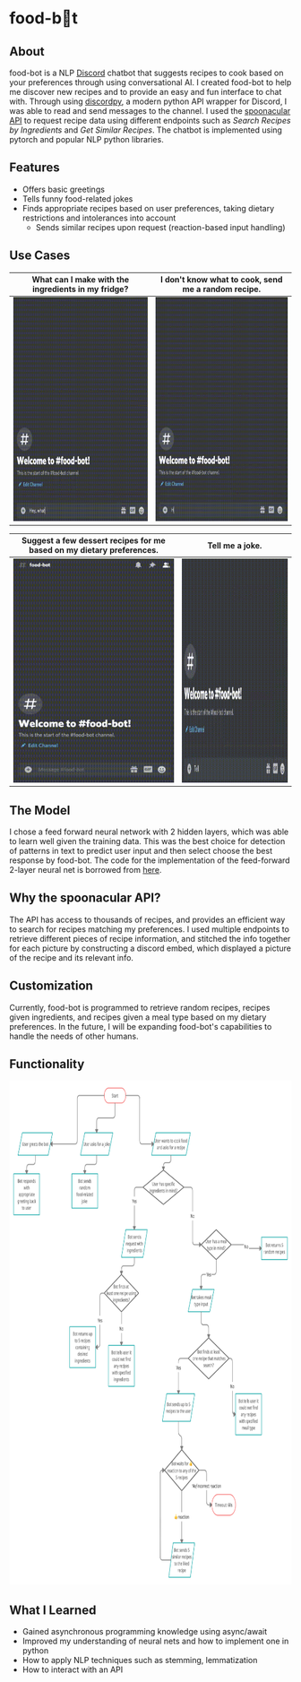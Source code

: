 # food-b🍩t 

## About
food-bot is a NLP [Discord](https://discordpy.readthedocs.io/en/latest/api.html#) chatbot that suggests recipes to cook based on your preferences through using conversational AI. I created food-bot to help me discover new recipes and to provide an easy and fun interface to chat with. Through using [discordpy](https://github.com/Rapptz/discord.py), a modern python API wrapper for Discord, I was able to read and send messages to the channel. I used the [spoonacular API](https://spoonacular.com/food-api) to request recipe data using different endpoints such as *Search Recipes by Ingredients* and *Get Similar Recipes*. The chatbot is implemented using pytorch and popular NLP python libraries. 

## Features
- Offers basic greetings
- Tells funny food-related jokes
- Finds appropriate recipes based on user preferences, taking dietary restrictions and intolerances into account
  - Sends similar recipes upon request (reaction-based input handling)
  
## Use Cases

| What can I make with the ingredients in my fridge?     | I don't know what to cook, send me a random recipe. |
| ----------- | ----------- |
|<img src="gifs/gif1.gif" width="350" height="400"/>     | <img src="gifs/gif2.gif" width="350" height="400"/>      |

| Suggest a few dessert recipes for me based on my dietary preferences. | Tell me a joke. |
| ----------- | ----------- |
|<img src="gifs/gif3.gif" width="350" height="400"/> | <img src="gifs/gif4.gif" width="350" height="400"/> |
  
## The Model 
I chose a feed forward neural network with 2 hidden layers, which was able to learn well given the training data. This was the best choice for detection of patterns in text to predict user input and then select choose the best response by food-bot. 
The code for the implementation of the feed-forward 2-layer neural net is borrowed from [here](https://github.com/python-engineer/pytorch-chatbot).

## Why the spoonacular API?
The API has access to thousands of recipes, and provides an efficient way to search for recipes matching my preferences. I used multiple endpoints to retrieve different pieces of recipe information, and stitched the info together for each picture by constructing a discord embed, which displayed a picture of the recipe and its relevant info.

## Customization
Currently, food-bot is programmed to retrieve random recipes, recipes given ingredients, and recipes given a meal type based on my dietary preferences. In the future, I will be expanding food-bot's capabilities to handle the needs of other humans. 

## Functionality
<img src="gifs/flowchart.png" width="1000" height="900"/>

## What I Learned
- Gained asynchronous programming knowledge using async/await 
- Improved my understanding of neural nets and how to implement one in python
- How to apply NLP techniques such as stemming, lemmatization
- How to interact with an API
